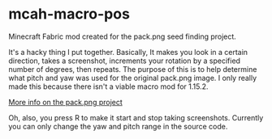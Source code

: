 # mcah-macro-pos
Minecraft Fabric mod created for the pack.png seed finding project.

It's a hacky thing I put together. Basically, It makes you look in a certain direction, takes a screenshot, increments your rotation by a specified number of degrees, then repeats. The purpose of this is to help determine what pitch and yaw was used for the original pack.png image. I only really made this because there isn't a viable macro mod for 1.15.2.

[More info on the pack.png project](https://packpng.com/)

Oh, also, you press R to make it start and stop taking screenshots. Currently you can only change the yaw and pitch range in the source code.
